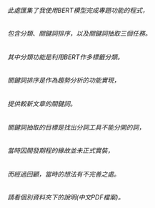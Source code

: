 ###### 此處匯集了我使用BERT模型完成專題功能的程式，
###### 包含分類、關鍵詞排序，以及關鍵詞抽取三個任務。
###### 其中分類功能是利用BERT作多標籤分類。
###### 關鍵詞排序是作為趨勢分析的功能實現，
###### 提供較新文章的關鍵詞。
###### 關鍵詞抽取的目標是找出分詞工具不能分開的詞，
###### 當時因開發期程的緣故並未正式實裝，
###### 而經過回顧，當時的想法有不完善之處。
###### 請看個別資料夾下的說明(中文PDF檔案)。
